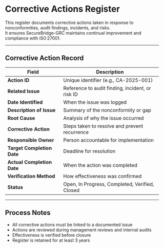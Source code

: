 # Corrective Actions Register

This register documents corrective actions taken in response to nonconformities, audit findings, incidents, and risks.  
It ensures SecureBridge-GRC maintains continual improvement and compliance with ISO 27001.

---

## Corrective Action Record

| Field | Description |
|-------|-------------|
| **Action ID** | Unique identifier (e.g., CA-2025-001) |
| **Related Issue** | Reference to audit finding, incident, or risk ID |
| **Date Identified** | When the issue was logged |
| **Description of Issue** | Summary of the nonconformity or gap |
| **Root Cause** | Analysis of why the issue occurred |
| **Corrective Action** | Steps taken to resolve and prevent recurrence |
| **Responsible Owner** | Person accountable for implementation |
| **Target Completion Date** | Deadline for resolution |
| **Actual Completion Date** | When the action was completed |
| **Verification Method** | How effectiveness was confirmed |
| **Status** | Open, In Progress, Completed, Verified, Closed |

---

##  Process Notes

- All corrective actions must be linked to a documented issue
- Actions are reviewed during management reviews and internal audits
- Effectiveness is verified before closure
- Register is retained for at least 3 years

